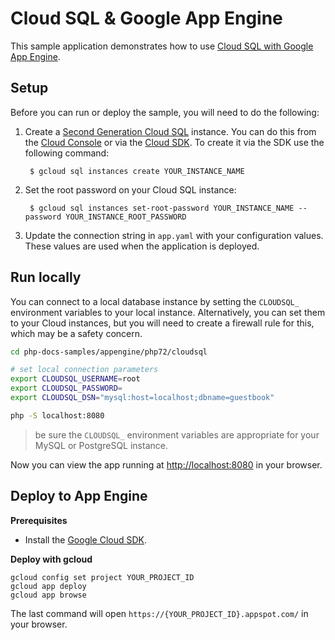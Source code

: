 # Cloud SQL & Google App Engine

This sample application demonstrates how to use [Cloud SQL with Google App Engine](https://cloud.google.com/appengine/docs/php/cloud-sql/).

## Setup

Before you can run or deploy the sample, you will need to do the following:

1. Create a [Second Generation Cloud SQL](https://cloud.google.com/sql/docs/create-instance) instance. You can do this from the [Cloud Console](https://console.developers.google.com) or via the [Cloud SDK](https://cloud.google.com/sdk). To create it via the SDK use the following command:

        $ gcloud sql instances create YOUR_INSTANCE_NAME

1. Set the root password on your Cloud SQL instance:

        $ gcloud sql instances set-root-password YOUR_INSTANCE_NAME --password YOUR_INSTANCE_ROOT_PASSWORD

1. Update the connection string in `app.yaml` with your configuration values. These values are used when the application is deployed.

## Run locally

You can connect to a local database instance by setting the `CLOUDSQL_` environment variables
to your local instance. Alternatively, you can set them to your Cloud instances, but you will need
to create a firewall rule for this, which may be a safety concern.

```sh
cd php-docs-samples/appengine/php72/cloudsql

# set local connection parameters
export CLOUDSQL_USERNAME=root
export CLOUDSQL_PASSWORD=
export CLOUDSQL_DSN="mysql:host=localhost;dbname=guestbook"

php -S localhost:8080
```

> be sure the `CLOUDSQL_` environment variables are appropriate for your MySQL or PostgreSQL instance.

Now you can view the app running at [http://localhost:8080](http://localhost:8080)
in your browser.

## Deploy to App Engine

**Prerequisites**

- Install the [Google Cloud SDK](https://developers.google.com/cloud/sdk/).

**Deploy with gcloud**

```
gcloud config set project YOUR_PROJECT_ID
gcloud app deploy
gcloud app browse
```

The last command will open `https://{YOUR_PROJECT_ID}.appspot.com/`
in your browser.
